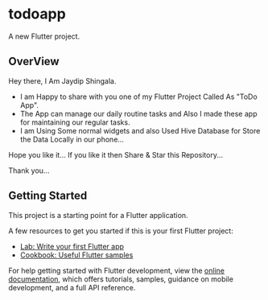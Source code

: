 # todoapp

A new Flutter project.

## OverView

Hey there, I Am Jaydip Shingala.

- I am Happy to share with you one of my Flutter Project Called As "ToDo App".
- The App can manage our daily routine tasks and Also I made these app for maintaining our regular tasks.
- I am Using Some normal widgets and also Used Hive Database for Store the Data Locally in our phone...

Hope you like it...
If you like it then Share & Star this Repository...

Thank you...

## Getting Started

This project is a starting point for a Flutter application.

A few resources to get you started if this is your first Flutter project:

- [Lab: Write your first Flutter app](https://docs.flutter.dev/get-started/codelab)
- [Cookbook: Useful Flutter samples](https://docs.flutter.dev/cookbook)

For help getting started with Flutter development, view the
[online documentation](https://docs.flutter.dev/), which offers tutorials,
samples, guidance on mobile development, and a full API reference.
